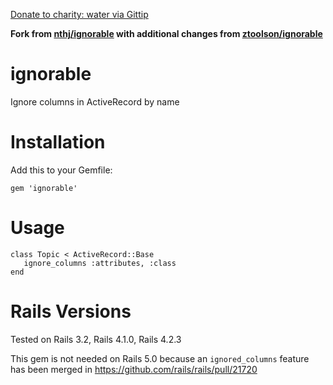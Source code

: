 [Donate to charity: water via Gittip](https://www.gittip.com/nthj/)

**Fork from [nthj/ignorable](https://github.com/nthj/ignorable/) with additional changes from [ztoolson/ignorable](https://github.com/ztoolson/ignorable)**

ignorable
=========

Ignore columns in ActiveRecord by name

Installation
============

Add this to your Gemfile:

    gem 'ignorable'

Usage
=====

    class Topic < ActiveRecord::Base
       ignore_columns :attributes, :class
    end

Rails Versions
==============

Tested on Rails 3.2, Rails 4.1.0, Rails 4.2.3

This gem is not needed on Rails 5.0 because an `ignored_columns` feature has
been merged in https://github.com/rails/rails/pull/21720

